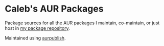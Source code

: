 # Caleb's AUR Packages

Package sources for all the AUR packages I maintain, co-maintain, or just host in [my package repository](https://wiki.archlinux.org/index.php/Unofficial_user_repositories#alerque).

Maintained using [aurpublish](https://github.com/eli-schwartz/aurpublish).
